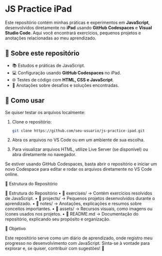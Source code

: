 # JS Practice iPad  

Este repositório contém minhas práticas e experimentos em **JavaScript**, desenvolvidos diretamente no **iPad** usando **GitHub Codespaces** e **Visual Studio Code**. Aqui você encontrará exercícios, pequenos projetos e anotações relacionadas ao meu aprendizado.  

## 📌 Sobre este repositório  

- 📚 Estudos e práticas de JavaScript.  
- 💻 Configuração usando **GitHub Codespaces** no iPad.  
- 🌐 Testes de código com **HTML, CSS e JavaScript**.  
- 📝 Anotações sobre desafios e soluções encontradas.  

## 🚀 Como usar  

Se quiser testar os arquivos localmente:  

1. Clone o repositório:  
   ```sh
   git clone https://github.com/seu-usuario/js-practice-ipad.git

2.	Abra os arquivos no VS Code ou em um ambiente de sua escolha.
   
3.	Para visualizar arquivos HTML, utilize Live Server (se disponível) ou abra diretamente no navegador.

Se estiver usando GitHub Codespaces, basta abrir o repositório e iniciar um novo Codespace para editar e rodar os arquivos diretamente no VS Code online.

📂 Estrutura do Repositório

📂 Estrutura do Repositório
	•	📁 exercises/ → Contém exercícios resolvidos de JavaScript.
	•	📁 projects/ → Pequenos projetos desenvolvidos durante o aprendizado.
	•	📁 notes/ → Anotações, explicações e resumos sobre conceitos importantes.
	•	📁 assets/ → Recursos visuais, como imagens ou ícones usados nos projetos.
	•	📄 README.md → Documentação do repositório, explicando seu propósito e organização.

🎯 Objetivo

Este repositório serve como um diário de aprendizado, onde registro meu progresso no desenvolvimento com JavaScript.
Sinta-se à vontade para explorar e, se quiser, contribuir com sugestões! 🚀
